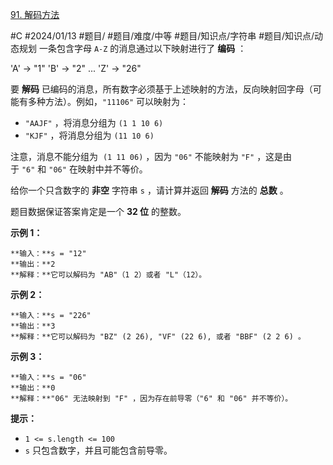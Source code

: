 [91. 解码方法](https://leetcode.cn/problems/decode-ways/)

#C #2024/01/13 #题目/ #题目/难度/中等 #题目/知识点/字符串 #题目/知识点/动态规划
一条包含字母 `A-Z` 的消息通过以下映射进行了 **编码** ：

'A' -> "1"
'B' -> "2"
...
'Z' -> "26"

要 **解码** 已编码的消息，所有数字必须基于上述映射的方法，反向映射回字母（可能有多种方法）。例如，`"11106"` 可以映射为：

- `"AAJF"` ，将消息分组为 `(1 1 10 6)`
- `"KJF"` ，将消息分组为 `(11 10 6)`

注意，消息不能分组为  `(1 11 06)` ，因为 `"06"` 不能映射为 `"F"` ，这是由于 `"6"` 和 `"06"` 在映射中并不等价。

给你一个只含数字的 **非空** 字符串 `s` ，请计算并返回 **解码** 方法的 **总数** 。

题目数据保证答案肯定是一个 **32 位** 的整数。

**示例 1：**

	**输入：**s = "12"
	**输出：**2
	**解释：**它可以解码为 "AB"（1 2）或者 "L"（12）。

**示例 2：**

	**输入：**s = "226"
	**输出：**3
	**解释：**它可以解码为 "BZ" (2 26), "VF" (22 6), 或者 "BBF" (2 2 6) 。

**示例 3：**

	**输入：**s = "06"
	**输出：**0
	**解释：**"06" 无法映射到 "F" ，因为存在前导零（"6" 和 "06" 并不等价）。

**提示：**

- `1 <= s.length <= 100`
- `s` 只包含数字，并且可能包含前导零。